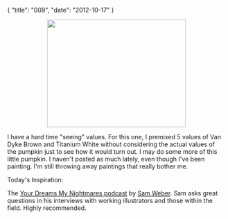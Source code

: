 {
    "title": "009",
    "date": "2012-10-17"
}

<center><a href="/images/photo-5.jpg"><img src="/images/photo-5.jpg" width="320" height="248" /></a></center>

I have a hard time "seeing" values.  For this one, I premixed 5 values of Van Dyke Brown and Titanium White without considering the actual values of the pumpkin just to see how it would turn out.   I may do some more of this little pumpkin.   I haven't posted as much lately, even though I've been painting.  I'm still throwing away paintings that really bother me.

Today's Inspiration:

The [Your Dreams My Nightmares podcast](http://yourdreamsmynightmares.com/) by [Sam Weber](http://sampaints.com/).  Sam asks great questions in his interviews with working illustrators and those within the field.   Highly recommended.